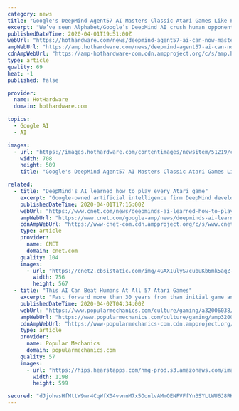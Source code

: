 ```yaml
---
category: news
title: "Google's DeepMind Agent57 AI Masters Classic Atari Games Like Pitfall And Solaris"
excerpt: "We’ve seen Alphabet/Google’s DeepMind AI crush human opponents in games like StarCraft II, but now the team is going back in time to tackle games from 4 decades ago. Dubbed Agent57, this new AI is gaining attention for learning how to play a total of – you guessed it – 57 Atari 2600 games. The DeepMind team often looks to existing games ..."
publishedDateTime: 2020-04-01T19:51:00Z
webUrl: "https://hothardware.com/news/deepmind-agent57-ai-can-now-master-classic-atari-games-like-pitfall-and-solaris"
ampWebUrl: "https://amp.hothardware.com/news/deepmind-agent57-ai-can-now-master-classic-atari-games-like-pitfall-and-solaris"
cdnAmpWebUrl: "https://amp-hothardware-com.cdn.ampproject.org/c/s/amp.hothardware.com/news/deepmind-agent57-ai-can-now-master-classic-atari-games-like-pitfall-and-solaris"
type: article
quality: 69
heat: -1
published: false

provider:
  name: HotHardware
  domain: hothardware.com

topics:
  - Google AI
  - AI

images:
  - url: "https://images.hothardware.com/contentimages/newsitem/51219/content/atari_deepmind.jpg"
    width: 708
    height: 509
    title: "Google's DeepMind Agent57 AI Masters Classic Atari Games Like Pitfall And Solaris"

related:
  - title: "DeepMind's AI learned how to play every Atari game"
    excerpt: "Google-owned artificial intelligence firm DeepMind developed an AI system that can play all 57 video games and beat human averages, according to a research paper published this week. The AI, called Agent57,"
    publishedDateTime: 2020-04-01T17:16:00Z
    webUrl: "https://www.cnet.com/news/deepminds-ai-learned-how-to-play-every-atari-game/"
    ampWebUrl: "https://www.cnet.com/google-amp/news/deepminds-ai-learned-how-to-play-every-atari-game/"
    cdnAmpWebUrl: "https://www-cnet-com.cdn.ampproject.org/c/s/www.cnet.com/google-amp/news/deepminds-ai-learned-how-to-play-every-atari-game/"
    type: article
    provider:
      name: CNET
      domain: cnet.com
    quality: 104
    images:
      - url: "https://cnet2.cbsistatic.com/img/4GAXIulyS7cubuKb6mk5aqZ-qbI=/756x567/2017/07/27/3de74c24-095d-4c7e-9d5d-fb69ee27aaff/atari-flashback-8-gold-82.jpg"
        width: 756
        height: 567
  - title: "This AI Can Beat Humans At All 57 Atari Games"
    excerpt: "Fast forward more than 30 years from than initial game and things have drastically changed. A new AI, appropriately named Agent57, is now the undisputed master of Atari 2600, beating average human players across all 57 titles. It's not the first time that computer scientists have used video games as a benchmark to measure AI complexity."
    publishedDateTime: 2020-04-02T04:34:00Z
    webUrl: "https://www.popularmechanics.com/culture/gaming/a32006038/deepmind-ai-atari-agent57/"
    ampWebUrl: "https://www.popularmechanics.com/culture/gaming/amp32006038/deepmind-ai-atari-agent57/"
    cdnAmpWebUrl: "https://www-popularmechanics-com.cdn.ampproject.org/c/s/www.popularmechanics.com/culture/gaming/amp32006038/deepmind-ai-atari-agent57/"
    type: article
    provider:
      name: Popular Mechanics
      domain: popularmechanics.com
    quality: 57
    images:
      - url: "https://hips.hearstapps.com/hmg-prod.s3.amazonaws.com/images/screen-shot-2020-04-01-at-10-42-22-am-1585751965.png?crop=1xw:0.609979633401222xh;center,top&resize=1200:*"
        width: 1198
        height: 599

secured: "dJjohvsHfMttW9wr4CqWfX04vvnnM7x5OonlvAMmOENFVFfYn3SYLtWU6J8RKlktpJPnHGv11Mjl89PMsRHuU9jdaCWIgzzlDteK/gQLECEChyiXhuhZ2ClMsUwZs6bUw3yQ70UOU7xFnutV/NXa0rXNXiY1IfMJ0yR1lMbkurTTcaOse4P1ysN853nLDq5eSw7MLBH/jWPnVYQ7c5Cs+DOYnAH8wxw7lsIvwrCFpC90f9PCzTDC8vN50dwLP8LPPoRQ2//NNapVyvG9JT+NScYZk3yhV503cPeko6kXJ/YgeQ6OjczHmO4JndZsSXclRItfK1uWkiZknk6OFKU2U5gWObwBqP/KI8WEjHfBR/x9tERytjCJRuqoKcFXbmFguZe6KMqhHkMfk1l7vMhNLz0/o8YCwXMF/iqqdff4ylVU4LfsEyampyZ/WnZxeNDyoZjfqGiWZR4/u4zKxf6sNnOpW6jxXI2joLYW6yDKcRA=;g2rzq6a/d2yOTEkIuOkLjQ=="
---
```


